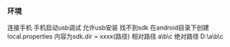 ### 环境
连接手机
	手机启动usb调试
	允许usb安装
找不到sdk
	在android目录下创建local.properties
		内容为sdk.dir = xxxx(路径)
			相对路径 a\\b\\c
绝对路径 D:\\a\\b\\c
